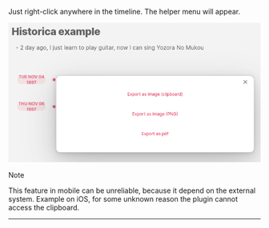 Just right-click anywhere in the timeline. The helper menu will appear.  
  
![](images/.README_images/historica_helper_menu.png)  
  
> [!note]  
> This feature  in mobile can be unreliable, because it depend on the external system. Example on iOS, for some unknown reason the plugin cannot access the clipboard. 
  
---  
  
